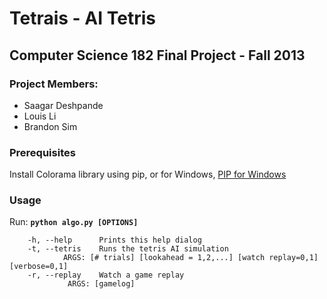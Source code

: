 Tetrais - AI Tetris
====================

## Computer Science 182 Final Project - Fall 2013

### Project Members: ###
* Saagar Deshpande
* Louis Li
* Brandon Sim

### Prerequisites ###

Install Colorama library using pip, or for Windows, [PIP for Windows](https://sites.google.com/site/pydatalog/python/pip-for-windows)

### Usage ###
Run: **`python algo.py [OPTIONS]`**

        -h, --help      Prints this help dialog
        -t, --tetris    Runs the tetris AI simulation
                ARGS: [# trials] [lookahead = 1,2,...] [watch replay=0,1] [verbose=0,1]
        -r, --replay    Watch a game replay
                 ARGS: [gamelog]
